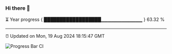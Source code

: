 ### Hi there 👋

⏳ Year progress { ██████████████████▁▁▁▁▁▁▁▁▁▁▁▁ } 63.32 %

---

⏰ Updated on Mon, 19 Aug 2024 18:15:47 GMT

![Progress Bar CI](https://github.com/liununu/liununu/workflows/Progress%20Bar%20CI/badge.svg)

